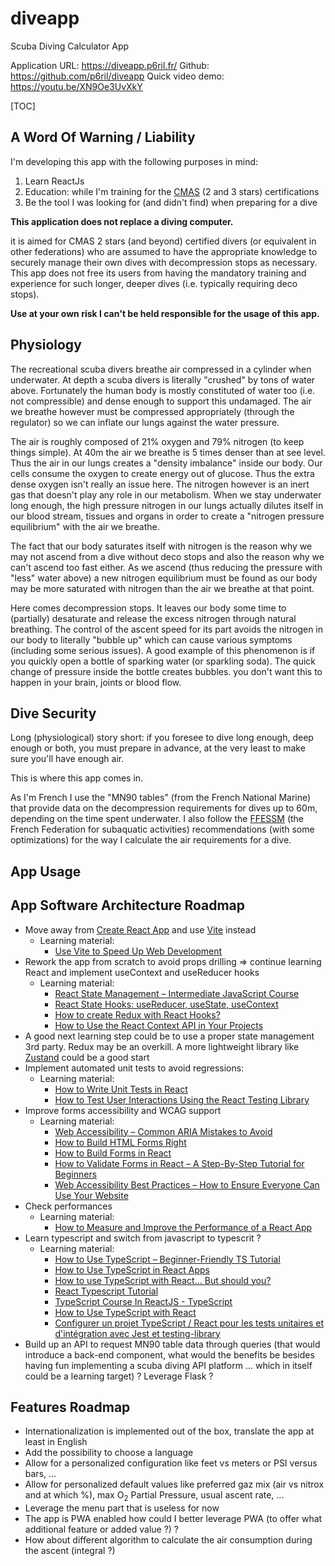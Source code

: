 # diveapp

Scuba Diving Calculator App

Application URL: https://diveapp.p6ril.fr/
Github: https://github.com/p6ril/diveapp
Quick video demo: https://youtu.be/XN9Oe3UvXkY

[TOC]

## A Word Of Warning / Liability

I'm developing this app with the following purposes in mind:

1. Learn ReactJs
2. Education: while I'm training for the [CMAS](https://www.cmas.org/en) (2 and 3 stars) certifications
3. Be the tool I was looking for (and didn't find) when preparing for a dive

**This application does not replace a diving computer.**

it is aimed for CMAS 2 stars (and beyond) certified divers (or equivalent in other federations) who are assumed to have the appropriate knowledge to securely manage their own dives with decompression stops as necessary. This app does not free its users from having the mandatory training and experience for such longer, deeper dives (i.e. typically requiring deco stops).

**Use at your own risk I can't be held responsible for the usage of this app.**

## Physiology

The recreational scuba divers breathe air compressed in a cylinder when underwater. At depth a scuba divers is literally "crushed" by tons of water above. Fortunately the human body is mostly constituted of water too (i.e. not compressible) and dense enough to support this undamaged. The air we breathe however must be compressed appropriately (through the regulator) so we can inflate our lungs against the water pressure.

The air is roughly composed of 21% oxygen and 79% nitrogen (to keep things simple). At 40m the air we breathe is 5 times denser than at see level. Thus the air in our lungs creates a "density imbalance" inside our body. Our cells consume the oxygen to create energy out of glucose. Thus the extra dense oxygen isn't really an issue here. The nitrogen however is an inert gas that doesn't play any role in our metabolism. When we stay underwater long enough, the high pressure nitrogen in our lungs actually dilutes itself in our blood stream, tissues and organs in order to create a "nitrogen pressure equilibrium" with the air we breathe.

The fact that our body saturates itself with nitrogen is the reason why we may not ascend from a dive without deco stops and also the reason why we can't ascend too fast either. As we ascend (thus reducing the pressure with "less" water above) a new nitrogen equilibrium must be found as our body may be more saturated with nitrogen than the air we breathe at that point.

Here comes decompression stops. It leaves our body some time to (partially) desaturate and release the excess nitrogen through natural breathing. The control of the ascent speed for its part avoids the nitrogen in our body to literally "bubble up" which can cause various symptoms (including some serious issues). A good example of this phenomenon is if you quickly open a bottle of sparking water (or sparkling soda). The quick change of pressure inside the bottle creates bubbles. you don't want this to happen in your brain, joints or blood flow.

## Dive Security

Long (physiological) story short: if you foresee to dive long enough, deep enough or both, you must prepare in advance, at the very least to make sure you'll have enough air.

This is where this app comes in.

As I'm French I use the "MN90 tables" (from the French National Marine) that provide data on the decompression requirements for dives up to 60m, depending on the time spent underwater. I also follow the [FFESSM](https://ffessm.fr/) (the French Federation for subaquatic activities) recommendations (with some optimizations) for the way I calculate the air requirements for a dive.

## App Usage

## App Software Architecture Roadmap

* Move away from [Create React App](https://create-react-app.dev/) and use [Vite](https://vitejs.dev/) instead
  * Learning material:
    * [Use Vite to Speed Up Web Development](https://www.freecodecamp.org/news/complete-vite-course-for-beginners/)
* Rework the app from scratch to avoid props drilling => continue learning React and implement useContext  and useReducer hooks
  * Learning material:
    * [React State Management – Intermediate JavaScript Course](https://www.youtube.com/watch?v=-bEzt5ISACA)
    * [React State Hooks: useReducer, useState, useContext](https://www.robinwieruch.de/react-state-usereducer-usestate-usecontext/)
    * [How to create Redux with React Hooks?](https://www.robinwieruch.de/redux-with-react-hooks/)
    * [How to Use the React Context API in Your Projects](https://www.freecodecamp.org/news/context-api-in-react/)
* A good next learning step could be to use a proper state management 3rd party. Redux may be an overkill. A more lightweight library like [Zustand](https://github.com/pmndrs/zustand) could be a good start
* Implement automated unit tests to avoid regressions:
  * Learning material:
    * [How to Write Unit Tests in React](https://www.freecodecamp.org/news/how-to-write-unit-tests-in-react/)
    * [How to Test User Interactions Using the React Testing Library](https://www.freecodecamp.org/news/how-to-test-user-interactions-in-react/)
* Improve forms accessibility and WCAG support
  * Learning material:
    * [Web Accessibility – Common ARIA Mistakes to Avoid](https://www.freecodecamp.org/news/web-accessibility-common-aria-mistakes-to-avoid/)
    * [How to Build HTML Forms Right](https://austingil.com/how-to-build-html-forms-right-semantics/)
    * [How to Build Forms in React](https://www.freecodecamp.org/news/how-to-build-forms-in-react/)
    * [How to Validate Forms in React – A Step-By-Step Tutorial for Beginners](https://www.freecodecamp.org/news/how-to-validate-forms-in-react/)
    * [Web Accessibility Best Practices – How to Ensure Everyone Can Use Your Website](https://www.freecodecamp.org/news/web-accessibility-best-practices/)
* Check performances
  * Learning material:
    * [How to Measure and Improve the Performance of a React App](https://www.freecodecamp.org/news/measure-and-improve-performance-of-react-apps/)
* Learn typescript and switch from javascript to typescrit ?
  * Learning material:
    * [How to Use TypeScript – Beginner-Friendly TS Tutorial](https://www.freecodecamp.org/news/an-introduction-to-typescript/)
    * [How to Use TypeScript in React Apps](https://www.freecodecamp.org/news/using-typescript-in-react-apps/)
    * [How to use TypeScript with React... But should you?](https://www.youtube.com/watch?v=ydkQlJhodio)
    * [React Typescript Tutorial](https://www.youtube.com/watch?v=Z5iWr6Srsj8)
    * [TypeScript Course In ReactJS - TypeScript](https://www.youtube.com/watch?v=1jMJDbq7ZX4)
    * [How to Use TypeScript with React](https://www.freecodecamp.org/news/use-typescript-with-react/)
    * [Configurer un projet TypeScript / React pour les tests unitaires et d'intégration avec Jest et testing-library](https://craftacademy.substack.com/p/configurer-un-projet-typescript-react)
* Build up an API to request MN90 table data through queries (that would introduce a back-end component, what would the benefits be besides having fun implementing a scuba diving API platform ... which in itself could be a learning target) ? Leverage Flask ?

## Features Roadmap

* Internationalization is implemented out of the box, translate the app at least in English
* Add the possibility to choose a language
* Allow for a personalized configuration like feet vs meters or PSI versus bars, ...
* Allow for personalized default values like preferred gaz mix (air vs nitrox and at which %), max O<sub>2</sub> Partial Pressure, usual ascent rate, ... 
* Leverage the menu part that is useless for now
* The app is PWA enabled how could I better leverage PWA (to offer what additional feature or added value ?) ?
* How about different algorithm to calculate the air consumption during the ascent (integral ?)
